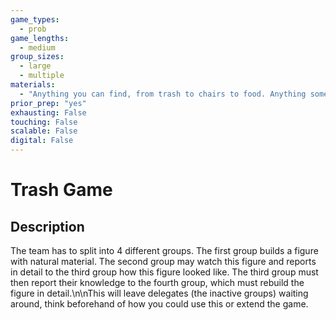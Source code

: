 ```yaml
---
game_types:
  - prob
game_lengths:
  - medium
group_sizes:
  - large
  - multiple
materials:
  - "Anything you can find, from trash to chairs to food. Anything something can be build of."
prior_prep: "yes"
exhausting: False
touching: False
scalable: False
digital: False
---
```

# Trash Game

## Description
The team has to split into 4 different groups. The first group builds a figure with natural material. The second group may watch this figure and reports in detail to the third group how this figure looked like. The third group must then report their knowledge to the fourth group, which must rebuild the figure in detail.\n\nThis will leave delegates (the inactive groups) waiting around, think beforehand of how you could use this or extend the game.

